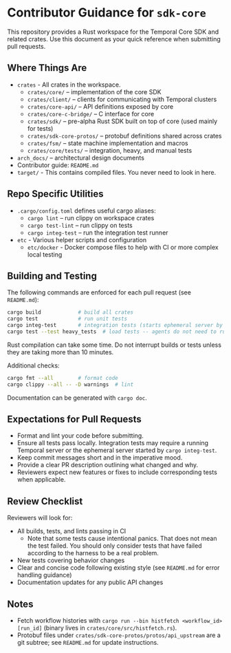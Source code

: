 # Contributor Guidance for `sdk-core`

This repository provides a Rust workspace for the Temporal Core SDK and related crates. Use this
document as your quick reference when submitting pull requests.

## Where Things Are

- `crates` - All crates in the workspace.
  - `crates/core/` – implementation of the core SDK
  - `crates/client/` – clients for communicating with Temporal clusters
  - `crates/core-api/` – API definitions exposed by core
  - `crates/core-c-bridge/` – C interface for core
  - `crates/sdk/` – pre-alpha Rust SDK built on top of core (used mainly for tests)
  - `crates/sdk-core-protos/` – protobuf definitions shared across crates
  - `crates/fsm/` – state machine implementation and macros
  - `crates/core/tests/` – integration, heavy, and manual tests
- `arch_docs/` – architectural design documents
- Contributor guide: `README.md`
- `target/` - This contains compiled files. You never need to look in here.

## Repo Specific Utilities

- `.cargo/config.toml` defines useful cargo aliases:
  - `cargo lint` – run clippy on workspace crates
  - `cargo test-lint` – run clippy on tests
  - `cargo integ-test` – run the integration test runner
- `etc` - Various helper scripts and configuration
  - `etc/docker` - Docker compose files to help with CI or more complex local testing

## Building and Testing

The following commands are enforced for each pull request (see `README.md`):

```bash
cargo build            # build all crates
cargo test             # run unit tests
cargo integ-test       # integration tests (starts ephemeral server by default)
cargo test --test heavy_tests  # load tests -- agents do not need to run this and should not
```

Rust compilation can take some time. Do not interrupt builds or tests unless they are taking more
than 10 minutes.

Additional checks:

```bash
cargo fmt --all        # format code
cargo clippy --all -- -D warnings  # lint
```

Documentation can be generated with `cargo doc`.

## Expectations for Pull Requests

- Format and lint your code before submitting.
- Ensure all tests pass locally. Integration tests may require a running Temporal server or the
  ephemeral server started by `cargo integ-test`.
- Keep commit messages short and in the imperative mood.
- Provide a clear PR description outlining what changed and why.
- Reviewers expect new features or fixes to include corresponding tests when applicable.

## Review Checklist

Reviewers will look for:

- All builds, tests, and lints passing in CI
    - Note that some tests cause intentional panics. That does not mean the test failed. You should
      only consider tests that have failed according to the harness to be a real problem.
- New tests covering behavior changes
- Clear and concise code following existing style (see `README.md` for error handling guidance)
- Documentation updates for any public API changes

## Notes

- Fetch workflow histories with `cargo run --bin histfetch <workflow_id> [run_id]` (binary lives in
  `crates/core/src/histfetch.rs`).
- Protobuf files under `crates/sdk-core-protos/protos/api_upstream` are a git subtree; see
  `README.md` for update instructions.
